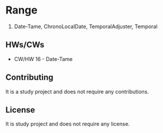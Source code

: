 # Range

1. Date-Tame, ChronoLocalDate, TemporalAdjuster, Temporal

## HWs/CWs

* CW/HW 16 - Date-Tame

## Contributing

It is a study project and does not require any contributions.

## License

It is study project and does not require any license.
